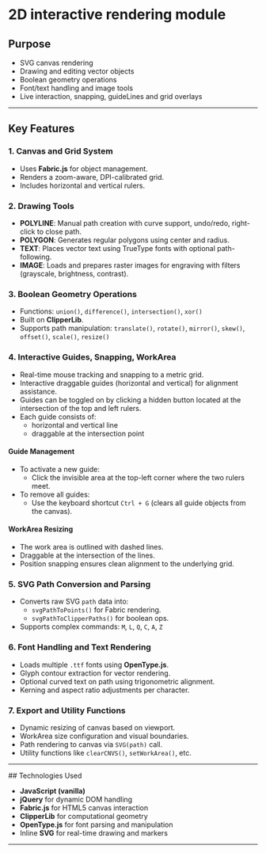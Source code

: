 
# 2D interactive rendering module 

## Purpose

- SVG canvas rendering
- Drawing and editing vector objects
- Boolean geometry operations
- Font/text handling and image tools
- Live interaction, snapping, guideLines and grid overlays

---

## Key Features

### 1. Canvas and Grid System

- Uses **Fabric.js** for object management.
- Renders a zoom-aware, DPI-calibrated grid.
- Includes horizontal and vertical rulers.

### 2. Drawing Tools

- **POLYLINE**: Manual path creation with curve support, undo/redo, right-click to close path.
- **POLYGON**: Generates regular polygons using center and radius.
- **TEXT**: Places vector text using TrueType fonts with optional path-following.
- **IMAGE**: Loads and prepares raster images for engraving with filters (grayscale, brightness, contrast).

### 3. Boolean Geometry Operations

- Functions: `union()`, `difference()`, `intersection()`, `xor()`
- Built on **ClipperLib**.
- Supports path manipulation: `translate()`, `rotate()`, `mirror()`, `skew()`, `offset()`, `scale()`, `resize()`

### 4. Interactive Guides, Snapping, WorkArea

- Real-time mouse tracking and snapping to a metric grid.
- Interactive draggable guides (horizontal and vertical) for alignment assistance.
- Guides can be toggled on by clicking a hidden button located at the intersection of the top and left rulers.
- Each guide consists of:
  - horizontal and vertical line
  - draggable at the intersection point

#### Guide Management

- To activate a new guide:
  - Click the invisible area at the top-left corner where the two rulers meet.
- To remove all guides:
  - Use the keyboard shortcut `Ctrl + G` (clears all guide objects from the canvas).

#### WorkArea Resizing

- The work area is outlined with dashed lines.
- Draggable at the intersection of the lines.
- Position snapping ensures clean alignment to the underlying grid.

### 5. SVG Path Conversion and Parsing

- Converts raw SVG `path` data into:
  - `svgPathToPoints()` for Fabric rendering.
  - `svgPathToClipperPaths()` for boolean ops.
- Supports complex commands: `M`, `L`, `Q`, `C`, `A`, `Z`

### 6. Font Handling and Text Rendering

- Loads multiple `.ttf` fonts using **OpenType.js**.
- Glyph contour extraction for vector rendering.
- Optional curved text on path using trigonometric alignment.
- Kerning and aspect ratio adjustments per character.

### 7. Export and Utility Functions

- Dynamic resizing of canvas based on viewport.
- WorkArea size configuration and visual boundaries.
- Path rendering to canvas via `SVG(path)` call.
- Utility functions like `clearCNVS()`, `setWorkArea()`, etc.

---

##️ Technologies Used

- **JavaScript (vanilla)**
- **jQuery** for dynamic DOM handling
- **Fabric.js** for HTML5 canvas interaction
- **ClipperLib** for computational geometry
- **OpenType.js** for font parsing and manipulation
- Inline **SVG** for real-time drawing and markers

---
